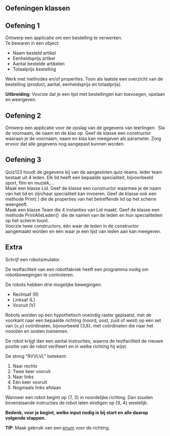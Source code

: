 ## Oefeningen klassen

## Oefening 1

Ontwerp een applicatie om een bestelling te verwerken.\
Te bewaren in een object:
* Naam besteld artikel
* Eenheidsprijs artikel
* Aantal bestelde artikelen
* Totaalprijs bestelling

Werk met methodes en/of properties. Toon als laatste een overzicht van de bestelling (product, aantal, eenheidsprijs en totaalprijs).

**Uitbreiding**: Voorzie dat je een lijst met bestellingen kan toevoegen, opslaan en weergeven.

## Oefening 2

Ontwerp een applicatie voor de opslag van de gegevens van leerlingen. 
Sla de voornaam, de naam en de klas op. 
Geef de klasse een constructor waaraan je de voornaam, naam en klas kan meegeven als parameter. 
Zorg ervoor dat alle gegevens nog aangepast kunnen worden.

## Oefening 3

Quiz123 houdt de gegevens bij van de aangesloten quiz-teams. Ieder team bestaat uit 4 leden. Elk lid heeft een bepaalde specialiteit, bijvoorbeeld sport, film en muziek,…\
 Maak een klasse Lid. Geef de klasse een constructor waarmee je de naam van het lid en zijn/haar specialiteit kan invoeren. Geef de klasse ook een methode Print( ) die de properties van het betreffende lid op het scherm weergeeft.\
Maak een klasse Team die 4 instanties van Lid maakt. Geef de klasse een methode PrintAlleLeden()  die de namen van de leden en hun specialiteiten op het scherm toont.\
Voorzie twee constructors, één waar de leden in de constructor aangemaakt worden en één waar je een lijst van leden aan kan meegeven.

## Extra

Schrijf een robotsimulator.

De testfaciliteit van een robotfabriek heeft een programma nodig om robotbewegingen te controleren.

De robots hebben drie mogelijke bewegingen:
* Rechtsaf (R)
* Linksaf (L)
* Vooruit (V)

Robots worden op een hypothetisch oneindig raster geplaatst, met de voorkant naar een bepaalde richting (noord, oost, zuid of west) op een set van {x,y} coördinaten, bijvoorbeeld {3,8}, met coördinaten die naar het noorden en oosten toenemen.

De robot krijgt dan een aantal instructies, waarna de testfaciliteit de nieuwe positie van de robot verifieert en in welke richting hij wijst.

De string "RVVLVL" betekent:
1. Naar rechts
2. Twee keer vooruit
3. Naar links
4. Eén keer vooruit
5. Nogmaals links afslaan

Wanneer een robot begint op {7, 3} in noordelijke richting. Dan zouden bovenstaande instructies de robot laten eindigen op  {9, 4} westelijk.

**Bedenk, voor je begint, welke input nodig is bij start en alle daarop volgende stappen.**

**TIP**: Maak gebruik van een [enum](https://docs.microsoft.com/en-us/dotnet/csharp/language-reference/keywords/enum) voor de richting.